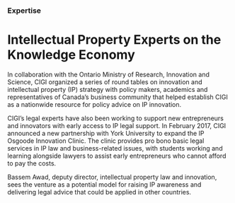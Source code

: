 ### Expertise

# Intellectual Property Experts on the Knowledge Economy

In collaboration with the Ontario Ministry of Research, Innovation and Science, CIGI organized a series of round tables on innovation and intellectual property (IP) strategy with policy makers, academics and representatives of Canada’s business community that helped establish CIGI as a nationwide resource for policy advice on IP innovation.

CIGI’s legal experts have also been working to support new entrepreneurs and innovators with early access to IP legal support. In February 2017, CIGI announced a new partnership with York University to expand the IP Osgoode Innovation Clinic. The clinic provides pro bono basic legal services in IP law and business-related issues, with students working and learning alongside lawyers to assist early entrepreneurs who cannot afford to pay the costs.

Bassem Awad, deputy director, intellectual property law and innovation, sees the venture as a potential model for raising IP awareness and delivering legal advice that could be applied in other countries.



